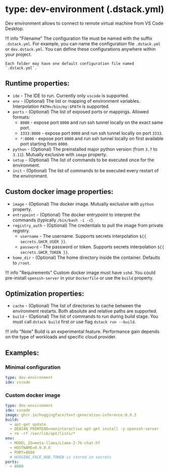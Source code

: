 # type: dev-environment (.dstack.yml)

Dev environment allows to connect to remote virtual machine from VS Code Desktop.

!!! info "Filename"
    The configuration file must be named with the suffix `.dstack.yml`. For example,
    you can name the configuration file `.dstack.yml` or `dev.dstack.yml`. You can define
    these configurations anywhere within your project. 
    
    Each folder may have one default configuration file named `.dstack.yml`.

## Runtime properties:

- `ide` - The IDE to run. Currently only `vscode` is supported.
- `env` - (Optional) The list or mapping of environment variables. Interpolation `PATH=/bin/my:$PATH` is supported. 
- `ports` - (Optional) The list of exposed ports or mappings. Allowed formats:
    - `8000` - expose port `8000` and run ssh tunnel locally on the exact same port.
    - `3333:8000` - expose port `8000` and run ssh tunnel locally on port `3333`.
    - `*:8000` - expose port `8000` and run ssh tunnel locally on first available port starting from `8000`.
- `python` - (Optional) The preinstalled major python version (from `3.7` to `3.11`). Mutually exclusive with `image` property.
- `setup` - (Optional) The list of commands to be executed once for the environment.
- `init` - (Optional) The list of commands to be executed every restart of the environment.

## Custom docker image properties:

- `image` - (Optional) The docker image. Mutually exclusive with `python` property.
- `entrypoint` - (Optional) The docker entrypoint to interpret the commands (typically `/bin/bash -i -c`).
- `registry_auth` - (Optional) The credentials to pull the image from private registry.
    - `username` - The username. Supports secrets interpolation `${{ secrets.GHCR_USER }}`.
    - `password` - The password or token. Supports secrets interpolation `${{ secrets.GHCR_TOKEN }}`.
- `home_dir` - (Optional) The home directory inside the container. Defaults to `/root`.

!!! info "Requirements"
    Custom docker image must have `sshd`.
    You could pre-install `openssh-server` in your `Dockerfile` or use the `build` property.

## Optimization properties:

- `cache` - (Optional) The list of directories to cache between the environment restarts. Both absolute and relative paths are supported.
- `build` - (Optional) The list of commands to run during build stage. You must call `dstack build` first or use flag `dstack run --build`.

!!! info "Note"
    Build is an experimental feature. Performance gain depends on the type of workloads and specific cloud provider.

## Examples:

### Minimal configuration

```yaml
type: dev-environment
ide: vscode
```

### Custom docker image

```yaml
type: dev-environment
ide: vscode
image: ghcr.io/huggingface/text-generation-inference:0.9.3
build:
  - apt-get update
  - DEBIAN_FRONTEND=noninteractive apt-get install -y openssh-server
  - rm -rf /var/lib/apt/lists/*
env:
  - MODEL_ID=meta-llama/Llama-2-7b-chat-hf
  - HOSTNAME=0.0.0.0
  - PORT=8080
  # HUGGING_FACE_HUB_TOKEN is stored in secrets
ports:
  - 8080
```

[//]: # (TODO: describe profile policies defaults)

[//]: # (TODO: Add examples)

[//]: # (TODO: Mention here or somewhere else of how it works. What base image is used, how ports are forwarded, etc.)
